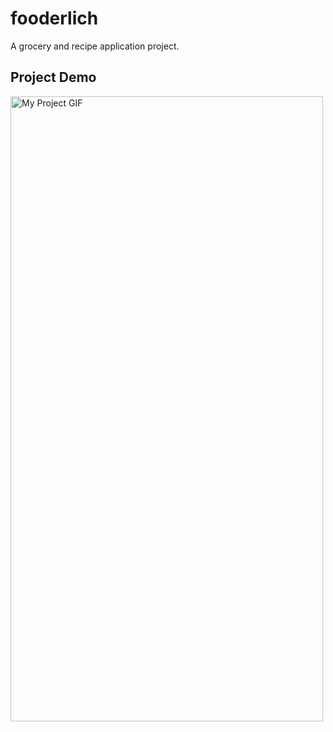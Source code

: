 # fooderlich

A grocery and recipe application project.

## Project Demo


<img src="./fooderlich.gif" alt="My Project GIF" width="500" height="1000">
